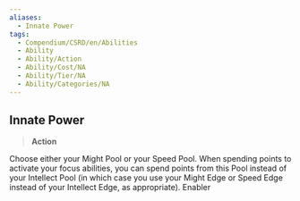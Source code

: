 ```yaml
---
aliases:
  - Innate Power
tags:
  - Compendium/CSRD/en/Abilities
  - Ability
  - Ability/Action
  - Ability/Cost/NA
  - Ability/Tier/NA
  - Ability/Categories/NA
---
```

  
    
## Innate Power    
>**Action**  
    
Choose either your Might Pool or your Speed Pool. When spending points to activate your focus abilities, you can spend points from this Pool instead of your Intellect Pool (in which case you use your Might Edge or Speed Edge instead of your Intellect Edge, as appropriate). Enabler